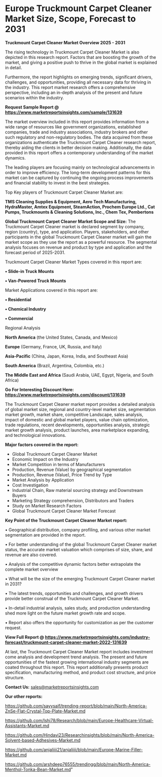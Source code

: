 # Europe Truckmount Carpet Cleaner Market Size, Scope, Forecast to 2031

<Strong> Truckmount Carpet Cleaner Market Overview 2025 - 2031</strong>

The rising technology in Truckmount Carpet Cleaner Market is also depicted in this research report. Factors that are boosting the growth of the market, and giving a positive push to thrive in the global market is explained in detail.

Furthermore, the report highlights on emerging trends, significant drivers, challenges, and opportunities, providing all necessary data for thriving in the industry. This report market research offers a comprehensive perspective, including an in-depth analysis of the present and future scenarios within the industry.

<strong>Request Sample Report @ <a href=https://www.marketreportsinsights.com/sample/131639>https://www.marketreportsinsights.com/sample/131639</a></strong>

The market overview included in this report provides information from a wide range of resources like government organizations, established companies, trade and industry associations, industry brokers and other such regulatory and non-regulatory bodies. The data acquired from these organizations authenticate the Truckmount Carpet Cleaner research report, thereby aiding the clients in better decision making. Additionally, the data provided in this report offers a contemporary understanding of the market dynamics.

The leading players are focusing mainly on technological advancements in order to improve efficiency. The long-term development patterns for this market can be captured by continuing the ongoing process improvements and financial stability to invest in the best strategies.

Top Key players of Truckmount Carpet Cleaner Market are:

<strong>TMS Cleaning Supplies & Equipment, Aero Tech Manufacturing, HydraMaster, Amtex Equipment, SteamAction, Prochem Europe Ltd., Cat Pumps, Truckmounts & Cleaning Solutions, Inc., Chem Tex, Pembertons</strong>

<strong><b>Global Truckmount Carpet Cleaner Market Scope and Size:</b></strong>
The Truckmount Carpet Cleaner market is declared segment by company, region (country), type, and application. Players, stakeholders, and other participants in the global Truckmount Carpet Cleaner market will gain the market scope as they use the report as a powerful resource. The segmental analysis focuses on revenue and product by type and application and the forecast period of 2025-2031.

Truckmount Carpet Cleaner Market Types covered in this report are:

<strong>• Slide-in Truck Mounts

• Van-Powered Truck Mounts</strong>

Market Applications covered in this report are:

<strong>• Residential

• Chemical Industry

• Commercial</strong> 

Regional Analysis

<strong>North America</strong> (the United States, Canada, and Mexico)

<strong>Europe</strong> (Germany, France, UK, Russia, and Italy)

<strong>Asia-Pacific</strong> (China, Japan, Korea, India, and Southeast Asia)

<strong>South America</strong> (Brazil, Argentina, Colombia, etc.)

<strong>The Middle East and Africa</strong> (Saudi Arabia, UAE, Egypt, Nigeria, and South Africa)

<strong>Go For Interesting Discount Here: <a href=https://www.marketreportsinsights.com/discount/131639>https://www.marketreportsinsights.com/discount/131639</a></strong>

The Truckmount Carpet Cleaner market report provides a detailed analysis of global market size, regional and country-level market size, segmentation market growth, market share, competitive Landscape, sales analysis, impact of domestic and global market players, value chain optimization, trade regulations, recent developments, opportunities analysis, strategic market growth analysis, product launches, area marketplace expanding, and technological innovations.

<strong><b>Major factors covered in the report:</b></strong>
<ul>
  <li>Global Truckmount Carpet Cleaner Market </li>
  <li>Economic Impact on the Industry</li>
  <li>Market Competition in terms of Manufacturers</li>
  <li>Production, Revenue (Value) by geographical segmentation</li>
  <li>Production, Revenue (Value), Price Trend by Type</li>
  <li>Market Analysis by Application</li>
  <li>Cost Investigation</li>
  <li>Industrial Chain, Raw material sourcing strategy and Downstream Buyers</li>
  <li>Marketing Strategy comprehension, Distributors and Traders</li>
  <li>Study on Market Research Factors</li>
  <li>Global Truckmount Carpet Cleaner Market Forecast</li>
</ul>

<strong><b>Key Point of the Truckmount Carpet Cleaner Market report:</b></strong>

• Geographical distribution, company profiling, and various other market segmentation are provided in the report.

• For better understanding of the global Truckmount Carpet Cleaner market status, the accurate market valuation which comprises of size, share, and revenue are also covered.

• Analysis of the competitive dynamic factors better extrapolate the complete market overview

• What will be the size of the emerging Truckmount Carpet Cleaner market in 2031?

• The latest trends, opportunities and challenges, and growth drivers provide better construal of the Truckmount Carpet Cleaner Market.

• In-detail industrial analysis, sales study, and production understanding shed more light on the future market growth rate and scope.

• Report also offers the opportunity for customization as per the customer request.

<strong><b>View Full Report @ <a href=https://www.marketreportsinsights.com/industry-forecast/truckmount-carpet-cleaner-market-2022-131639>https://www.marketreportsinsights.com/industry-forecast/truckmount-carpet-cleaner-market-2022-131639</a></b></strong>


At last, the Truckmount Carpet Cleaner Market report includes investment come analysis and development trend analysis. The present and future opportunities of the fastest growing international industry segments are coated throughout this report. This report additionally presents product specification, manufacturing method, and product cost structure, and price structure.

<strong>Contact Us:</strong>
sales@marketreportsinsights.com

<strong>Our other reports:</strong>

<a href=https://github.com/sayysaif/trending-report/blob/main/North-America-ZnSe-Flat-Crystal-Top-Plate-Market.md>https://github.com/sayysaif/trending-report/blob/main/North-America-ZnSe-Flat-Crystal-Top-Plate-Market.md</a>

<a href=https://github.com/Ishi78/Research/blob/main/Europe-Healthcare-Virtual-Assistants-Market.md>https://github.com/Ishi78/Research/blob/main/Europe-Healthcare-Virtual-Assistants-Market.md</a>

<a href=https://github.com/Hindavi23/Researchinsights/blob/main/North-America-Solvent-based-Adhesives-Market.md>https://github.com/Hindavi23/Researchinsights/blob/main/North-America-Solvent-based-Adhesives-Market.md</a>

<a href=https://github.com/anjaliiii21/anjaliiii/blob/main/Europe-Marine-Filler-Market.md>https://github.com/anjaliiii21/anjaliiii/blob/main/Europe-Marine-Filler-Market.md</a>

<a href=https://github.com/arshdeep76555/trendingg/blob/main/North-America-Menthol-Tonka-Bean-Market.md>https://github.com/arshdeep76555/trendingg/blob/main/North-America-Menthol-Tonka-Bean-Market.md</a>"
